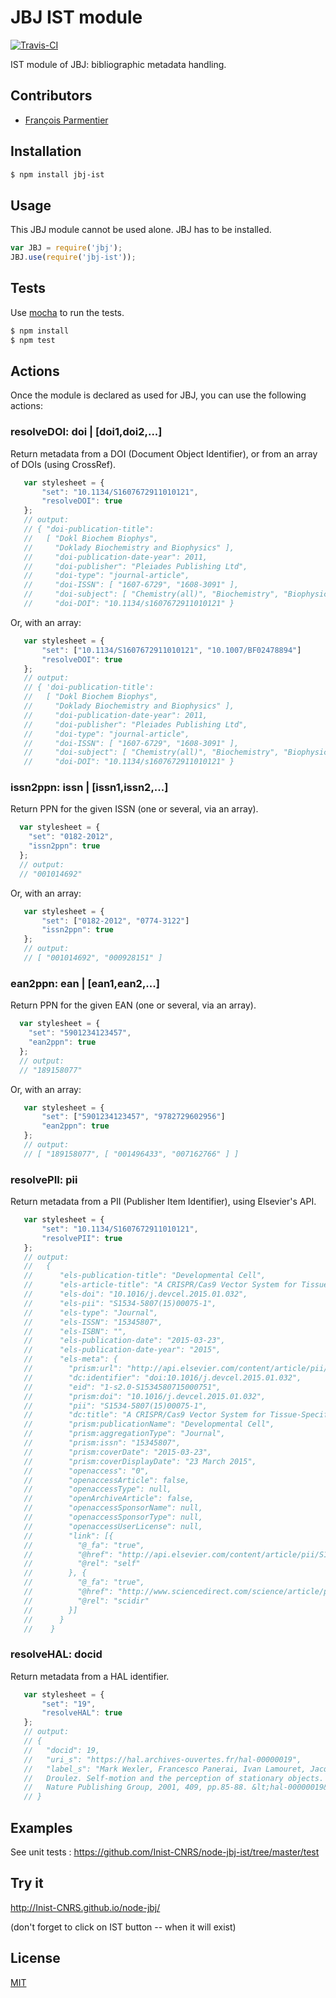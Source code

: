 # JBJ IST module

[![Travis-CI](https://img.shields.io/travis/Inist-CNRS/node-jbj-ist.svg "Travis-CI")](https://travis-ci.org/Inist-CNRS/node-jbj-ist)

IST module of JBJ: bibliographic metadata handling.

## Contributors

  * [François Parmentier](https://github.com/parmentf)

## Installation

```bash
$ npm install jbj-ist
```

## Usage

This JBJ module cannot be used alone. JBJ has to be installed.

```js
var JBJ = require('jbj');
JBJ.use(require('jbj-ist'));
```

## Tests

Use [mocha](https://github.com/visionmedia/mocha) to run the tests.

```bash
$ npm install
$ npm test
```

## Actions

Once the module is declared as used for JBJ, you can use the following actions:

<a id="resolveDOI"></a>
### resolveDOI: doi | [doi1,doi2,...]

Return metadata from a DOI (Document Object Identifier), or from an array of
DOIs (using CrossRef).

```javascript
   var stylesheet = {
       "set": "10.1134/S1607672911010121",
       "resolveDOI": true
   };
   // output:
   // { "doi-publication-title": 
   //   [ "Dokl Biochem Biophys",
   //     "Doklady Biochemistry and Biophysics" ],
   //     "doi-publication-date-year": 2011,
   //     "doi-publisher": "Pleiades Publishing Ltd",
   //     "doi-type": "journal-article",
   //     "doi-ISSN": [ "1607-6729", "1608-3091" ],
   //     "doi-subject": [ "Chemistry(all)", "Biochemistry", "Biophysics" ],
   //     "doi-DOI": "10.1134/s1607672911010121" }
```

Or, with an array:

```javascript
   var stylesheet = {
       "set": ["10.1134/S1607672911010121", "10.1007/BF02478894"]
       "resolveDOI": true
   };
   // output:
   // { 'doi-publication-title': 
   //   [ "Dokl Biochem Biophys",
   //     "Doklady Biochemistry and Biophysics" ],
   //     "doi-publication-date-year": 2011,
   //     "doi-publisher": "Pleiades Publishing Ltd",
   //     "doi-type": "journal-article",
   //     "doi-ISSN": [ "1607-6729", "1608-3091" ],
   //     "doi-subject": [ "Chemistry(all)", "Biochemistry", "Biophysics" ],
   //     "doi-DOI": "10.1134/s1607672911010121" }
```


<a id="issn2ppn"></a>
### issn2ppn: issn | [issn1,issn2,...]

Return PPN for the given ISSN (one or several, via an array).

```javascript
  var stylesheet = {
    "set": "0182-2012",
    "issn2ppn": true
  };
  // output:
  // "001014692"
```

Or, with an array:

```javascript
   var stylesheet = {
       "set": ["0182-2012", "0774-3122"]
       "issn2ppn": true
   };
   // output:
   // [ "001014692", "000928151" ]
```

<a id="ean2ppn"></a>
### ean2ppn: ean | [ean1,ean2,...]

Return PPN for the given EAN (one or several, via an array).

```javascript
  var stylesheet = {
    "set": "5901234123457",
    "ean2ppn": true
  };
  // output:
  // "189158077"
```

Or, with an array:

```javascript
   var stylesheet = {
       "set": ["5901234123457", "9782729602956"]
       "ean2ppn": true
   };
   // output:
   // [ "189158077", [ "001496433", "007162766" ] ]
```

<a id="resolvePII"></a>
### resolvePII: pii

Return metadata from a PII (Publisher Item Identifier), using Elsevier's API.

```javascript
   var stylesheet = {
       "set": "10.1134/S1607672911010121",
       "resolvePII": true
   };
   // output:
   //   {
   //      "els-publication-title": "Developmental Cell",
   //      "els-article-title": "A CRISPR/Cas9 Vector System for Tissue-Specific Gene Disruption in Zebrafish ",
   //      "els-doi": "10.1016/j.devcel.2015.01.032",
   //      "els-pii": "S1534-5807(15)00075-1",
   //      "els-type": "Journal",
   //      "els-ISSN": "15345807",
   //      "els-ISBN": "",
   //      "els-publication-date": "2015-03-23",
   //      "els-publication-date-year": "2015",
   //      "els-meta": {
   //        "prism:url": "http://api.elsevier.com/content/article/pii/S1534580715000751",
   //        "dc:identifier": "doi:10.1016/j.devcel.2015.01.032",
   //        "eid": "1-s2.0-S1534580715000751",
   //        "prism:doi": "10.1016/j.devcel.2015.01.032",
   //        "pii": "S1534-5807(15)00075-1",
   //        "dc:title": "A CRISPR/Cas9 Vector System for Tissue-Specific Gene Disruption in Zebrafish ",
   //        "prism:publicationName": "Developmental Cell",
   //        "prism:aggregationType": "Journal",
   //        "prism:issn": "15345807",
   //        "prism:coverDate": "2015-03-23",
   //        "prism:coverDisplayDate": "23 March 2015",
   //        "openaccess": "0",
   //        "openaccessArticle": false,
   //        "openaccessType": null,
   //        "openArchiveArticle": false,
   //        "openaccessSponsorName": null,
   //        "openaccessSponsorType": null,
   //        "openaccessUserLicense": null,
   //        "link": [{
   //          "@_fa": "true",
   //          "@href": "http://api.elsevier.com/content/article/pii/S1534580715000751",
   //          "@rel": "self"
   //        }, {
   //          "@_fa": "true",
   //          "@href": "http://www.sciencedirect.com/science/article/pii/S1534580715000751",
   //          "@rel": "scidir"
   //        }]
   //      }
   //    }
```


<a id="resolveHAL"></a>
### resolveHAL: docid

Return metadata from a HAL identifier.

```javascript
   var stylesheet = {
       "set": "19",
       "resolveHAL": true
   };
   // output:
   // {
   //   "docid": 19,
   //   "uri_s": "https://hal.archives-ouvertes.fr/hal-00000019",
   //   "label_s": "Mark Wexler, Francesco Panerai, Ivan Lamouret, Jacques 
   //   Droulez. Self-motion and the perception of stationary objects. Nature, 
   //   Nature Publishing Group, 2001, 409, pp.85-88. &lt;hal-00000019&gt;"
   // }
```


## Examples

See unit tests : https://github.com/Inist-CNRS/node-jbj-ist/tree/master/test


## Try it

http://Inist-CNRS.github.io/node-jbj/

(don't forget to click on IST button -- when it will exist)

## License

[MIT](https://github.com/Inist-CNRS/node-jbj-ist/blob/master/LICENSE)

